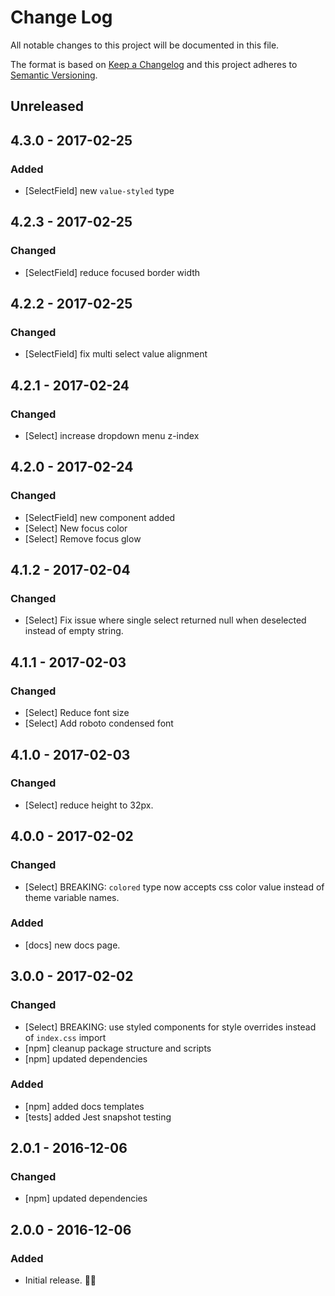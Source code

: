 # Change Log
All notable changes to this project will be documented in this file.

The format is based on [Keep a Changelog](http://keepachangelog.com/)
and this project adheres to [Semantic Versioning](http://semver.org/).

## Unreleased

## 4.3.0 - 2017-02-25
### Added
- [SelectField] new `value-styled` type

## 4.2.3 - 2017-02-25
### Changed
- [SelectField] reduce focused border width

## 4.2.2 - 2017-02-25
### Changed
- [SelectField] fix multi select value alignment

## 4.2.1 - 2017-02-24
### Changed
- [Select] increase dropdown menu z-index

## 4.2.0 - 2017-02-24
### Changed
- [SelectField] new component added
- [Select] New focus color
- [Select] Remove focus glow


## 4.1.2 - 2017-02-04
### Changed
- [Select] Fix issue where single select returned null when deselected instead of empty string.

## 4.1.1 - 2017-02-03
### Changed
- [Select] Reduce font size
- [Select] Add roboto condensed font

## 4.1.0 - 2017-02-03
### Changed
- [Select] reduce height to 32px.

## 4.0.0 - 2017-02-02
### Changed
- [Select] BREAKING: `colored` type now accepts css color value instead of theme variable names.

### Added
- [docs] new docs page.

## 3.0.0 - 2017-02-02
### Changed
- [Select] BREAKING: use styled components for style overrides instead of `index.css` import
- [npm] cleanup package structure and scripts
- [npm] updated dependencies

### Added
- [npm] added docs templates
- [tests] added Jest snapshot testing

## 2.0.1 - 2016-12-06
### Changed
- [npm] updated dependencies


## 2.0.0 - 2016-12-06
### Added
- Initial release. 👾👾
